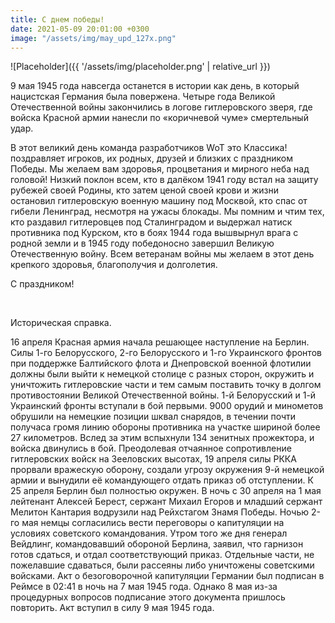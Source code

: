 ```yaml
---
title: С днем победы!
date: 2021-05-09 20:01:00 +0300
image: "/assets/img/may_upd_127x.png"
---
```

<p style="display: none">Май - месяц воспоминаний, не так ли? Так почему бы не вспомнить старые добрые танки с "WэК!"?</p>

![Placeholder]({{ '/assets/img/placeholder.png' | relative_url }})

9 мая 1945 года навсегда останется в истории как день, в который нацистская Германия была повержена. Четыре года Великой Отечественной войны закончились в логове гитлеровского зверя, где войска Красной армии нанесли по «коричневой чуме» смертельный удар.

В этот великий день команда разработчиков WoT это Классика! поздравляет игроков, их родных, друзей и близких с праздником Победы. Мы желаем вам здоровья, процветания и мирного неба над головой!
Низкий поклон всем, кто в далёком 1941 году встал на защиту рубежей своей Родины, кто затем ценой своей крови и жизни остановил гитлеровскую военную машину под Москвой, кто спас от гибели Ленинград, несмотря на ужасы блокады. Мы помним и чтим тех, кто раздавил гитлеровцев под Сталинградом и выдержал натиск противника под Курском, кто в боях 1944 года вышвырнул врага с родной земли и в 1945 году победоносно завершил Великую Отечественную войну. Всем ветеранам войны мы желаем в этот день крепкого здоровья, благополучия и долголетия.

С праздником!

<br>

Историческая справка.

16 апреля Красная армия начала решающее наступление на Берлин. Силы 1-го Белорусского, 2-го Белорусского и 1-го Украинского фронтов при поддержке Балтийского флота и Днепровской военной флотилии должны были выйти к немецкой столице с разных сторон, окружить и уничтожить гитлеровские части и тем самым поставить точку в долгом противостоянии Великой Отечественной войны.
1-й Белорусский и 1-й Украинский фронты вступали в бой первыми. 9000 орудий и минометов обрушили на немецкие позиции шквал снарядов, в течении почти получаса громя линию обороны противника на участке шириной более 27 километров. Вслед за этим вспыхнули 134 зенитных прожектора, и войска двинулись в бой. Преодолевая отчаянное сопротивление гитлеровских войск на Зееловских высотах, 19 апреля силы РККА прорвали вражескую оборону, создали угрозу окружения 9-й немецкой армии и вынудили её командующего отдать приказ об отступлении. К 25 апреля Берлин был полностью окружен.
В ночь с 30 апреля на 1 мая лейтенант Алексей Берест, сержант Михаил Егоров и младший сержант Мелитон Кантария водрузили над Рейхстагом Знамя Победы.
Ночью 2-го мая немцы согласились вести переговоры о капитуляции на условиях советского командования. Утром того же дня генерал Вейдлинг, командовавший обороной Берлина, заявил, что гарнизон готов сдаться, и отдал соответствующий приказ. Отдельные части, не пожелавшие сдаваться, были рассеяны либо уничтожены советскими войсками.
Акт о безоговорочной капитуляции Германии был подписан в Реймсе в 02:41 в ночь на 7 мая 1945 года. Однако 8 мая из-за процедурных вопросов подписание этого документа пришлось повторить. Акт вступил в силу 9 мая 1945 года.
